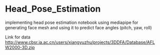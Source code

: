 # Head_Pose_Estimation
implementing head pose estimation notebook using mediapipe for generating face mesh and using it to predict face angles (pitch, yaw, roll)

Link for data http://www.cbsr.ia.ac.cn/users/xiangyuzhu/projects/3DDFA/Database/AFLW2000-3D.zip
